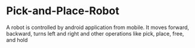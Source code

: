 # Pick-and-Place-Robot
A robot is controlled by android application from mobile. It moves forward, backward, turns left and right and other operations like pick, place, free, and hold
